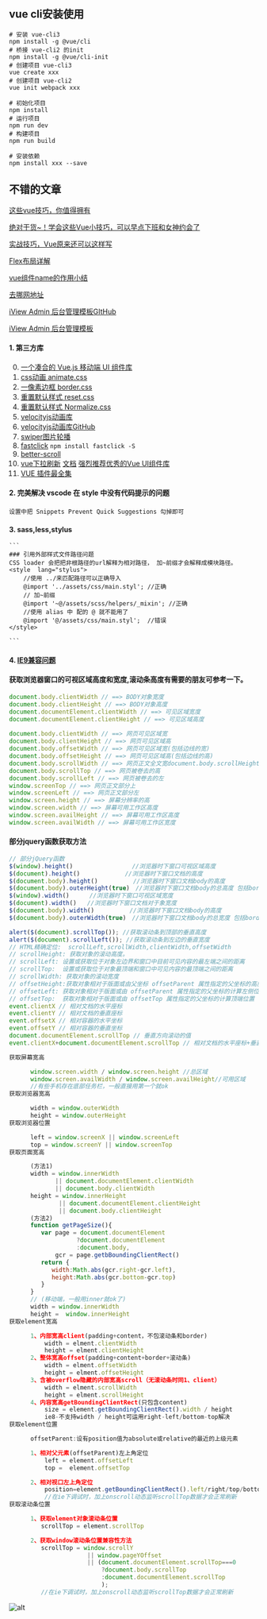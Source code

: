 ## vue cli安装使用
```
# 安装 vue-cli3 
npm install -g @vue/cli
# 桥接 vue-cli2 的init
npm install -g @vue/cli-init
# 创建项目 vue-cli3 
vue create xxx
# 创建项目 vue-cli2
vue init webpack xxx

# 初始化项目 
npm install 
# 运行项目
npm run dev
# 构建项目
npm run build

# 安装依赖
npm install xxx --save
```

## 不错的文章
[这些vue技巧，你值得拥有](https://juejin.im/post/5ef8050f5188252e8272bd01)

[绝对干货~！学会这些Vue小技巧，可以早点下班和女神约会了](https://juejin.im/post/5eddbaee5188254344768fdc#heading-14)

[实战技巧，Vue原来还可以这样写](https://juejin.im/post/5eef7799f265da02cd3b82fe)

[Flex布局详解](https://www.cnblogs.com/qcloud1001/p/9848619.html)

[vue组件name的作用小结](https://www.jb51.net/article/140702.htm)

[去哪网地址](http://piao.qunar.com/touch/)

[iView Admin 后台管理模板GItHub](https://github.com/iview/iview-admin)

[iView Admin 后台管理模板](https://gitee.com/icarusion/iview-admin)

#### 1. 第三方库
 0.  [一个凑合的 Vue.js 移动端 UI 组件库](https://vux.li/)
 1.  [css动画 animate.css](https://daneden.github.io/animate.css/)
 2.  [一像素边框 border.css]()
 3.  [重置默认样式 reset.css](https://cssreset.com/)
 3.  [重置默认样式 Normalize.css](http://necolas.github.io/normalize.css/)
 4.  [velocityjs动画库](http://velocityjs.org/)
 5.  [velocityjs动画库GitHub](https://github.com/julianshapiro/velocity)
 6.  [swiper图片轮播](https://www.swiper.com.cn/)
 7.  [fastclick](https://github.com/ftlabs/fastclick) `npm install fastclick -S`
 8.  [better-scroll](https://github.com/ustbhuangyi/better-scroll)                  
 9.  [vue下拉刷新](https://www.npmjs.com/package/vue-scroller) 
     [文档](https://www.jianshu.com/p/31ad32e7ec13)
     [强烈推荐优秀的Vue UI组件库](https://www.jianshu.com/p/398a3b2e535f)
 10. [VUE 插件最全集](https://blog.csdn.net/hjh15827475896/article/details/78207066)
     



#### 2. 完美解决 vscode 在 style 中没有代码提示的问题
`设置中把 Snippets Prevent Quick Suggestions 勾掉即可`


#### 3. sass,less,stylus
    ``` 
    ### 引用外部样式文件路径问题
    CSS loader 会把把非根路径的url解释为相对路径， 加~前缀才会解释成模块路径。
    <style  lang="stylus">
        //使用 ../来匹配路径可以正确导入
        @import '../assets/css/main.styl'; //正确
        // 加~前缀
        @import '~@/assets/scss/helpers/_mixin'; //正确
        //使用 alias 中 配的 @ 就不能用了
        @import '@/assets/css/main.styl';  //错误
    </style>
    
    ```

#### 4. [IE9兼容问题](https://www.cnblogs.com/chenguiya/p/9255202.html)

#### 获取浏览器窗口的可视区域高度和宽度,滚动条高度有需要的朋友可参考一下。
```javascript
document.body.clientWidth // ==> BODY对象宽度
document.body.clientHeight // ==> BODY对象高度
document.documentElement.clientWidth // ==> 可见区域宽度
document.documentElement.clientHeight // ==> 可见区域高度
  
document.body.clientWidth // ==> 网页可见区域宽 
document.body.clientHeight // ==> 网页可见区域高
document.body.offsetWidth // ==> 网页可见区域宽(包括边线的宽)
document.body.offsetHeight // ==> 网页可见区域高(包括边线的高)
document.body.scrollWidth // ==> 网页正文全文宽document.body.scrollHeight // ==> 网页正文全文高
document.body.scrollTop // ==> 网页被卷去的高
document.body.scrollLeft // ==> 网页被卷去的左
window.screenTop // ==> 网页正文部分上
window.screenLeft // ==> 网页正文部分左
window.screen.height // ==> 屏幕分辨率的高
window.screen.width // ==> 屏幕可用工作区高度
window.screen.availHeight // ==> 屏幕可用工作区高度
window.screen.availWidth // ==> 屏幕可用工作区宽度
```

####  部分jquery函数获取方法
```javascript
// 部分jQuery函数  
$(window).height() 　              //浏览器时下窗口可视区域高度   
$(document).height()　           //浏览器时下窗口文档的高度   
$(document.body).height()　　　　　　//浏览器时下窗口文档body的高度   
$(document.body).outerHeight(true)　//浏览器时下窗口文档body的总高度 包括border padding margin   
$(window).width() 　   //浏览器时下窗口可视区域宽度   
$(document).width()   //浏览器时下窗口文档对于象宽度   
$(document.body).width()　　　　　　//浏览器时下窗口文档body的高度   
$(document.body).outerWidth(true)　//浏览器时下窗口文档body的总宽度 包括border padding
```

```javascript
alert($(document).scrollTop()); //获取滚动条到顶部的垂直高度
alert($(document).scrollLeft()); //获取滚动条到左边的垂直宽度
// HTML精确定位:  scrollLeft,scrollWidth,clientWidth,offsetWidth   
// scrollHeight: 获取对象的滚动高度。   
// scrollLeft: 设置或获取位于对象左边界和窗口中目前可见内容的最左端之间的距离   
// scrollTop:  设置或获取位于对象最顶端和窗口中可见内容的最顶端之间的距离   
// scrollWidth: 获取对象的滚动宽度   
// offsetHeight:获取对象相对于版面或由父坐标 offsetParent 属性指定的父坐标的高度   
// offsetLeft: 获取对象相对于版面或由 offsetParent 属性指定的父坐标的计算左侧位置   
// offsetTop:  获取对象相对于版面或由 offsetTop 属性指定的父坐标的计算顶端位置   
event.clientX // 相对文档的水平座标   
event.clientY // 相对文档的垂直座标   
event.offsetX // 相对容器的水平坐标   
event.offsetY // 相对容器的垂直坐标   
document.documentElement.scrollTop // 垂直方向滚动的值   
event.clientX+document.documentElement.scrollTop // 相对文档的水平座标+垂直方向滚动的量
```

```javascript
获取屏幕宽高

      window.screen.width / window.screen.height //总区域
      window.screen.availWidth / window.screen.availHeight//可用区域
      //有些手机存在底部任务栏，一般直接用第一个就ok
获取浏览器宽高

      width = window.outerWidth
      height = window.outerHeight
获取浏览器位置

      left = window.screenX || window.screenLeft
      top = window.screenY || window.screenTop
获取页面宽高

      (方法1)
      width = window.innerWidth 
             || document.documentElement.clientWidth 
             || document.body.clientWidth
      height = window.innerHeight 
              || document.documentElement.clientHeight 
              || document.body.clientHeight
      (方法2)
      function getPageSize(){
         var page = document.documentElement
                   ?document.documentElement
                   :document.body,
             gcr = page.getbBoundingClientRect()
         return {
            width:Math.abs(gcr.right-gcr.left),
            height:Math.abs(gcr.bottom-gcr.top)
         }
      }
      // (移动端，一般用inner就ok了)
      width = window.innerWidth
      height =  window.innerHeight
获取element宽高

      1、内部宽高client(padding+content，不包滚动条和border)
          width = elment.clientWidth
          height = elment.clientHeight
      2、整体宽高offset(padding+content+border+滚动条)
          width = elment.offsetWidth
          height = elment.offsetHeight
      3、含被overflow隐藏的内部宽高scroll（无滚动条时同1、client）
          width = elment.scrollWidth
          height = elment.scrollHeight
      4、内容宽高getBoundingClientRect(只包含content)
          size = element.getBoundingClientRect().width / height
          ie8-不支持width / height可运用right-left/bottom-top解决
获取element位置

      offsetParent:设有position值为absolute或relative的最近的上级元素

      1、相对父元素(offsetParent)左上角定位
          left = element.offsetLeft
          top =  element.offsetTop

      2、相对视口左上角定位 
          position=element.getBoundingClientRect().left/right/top/bottom
          //在ie下调试时，加上onscroll动态监听scrollTop数据才会正常刷新
获取滚动条位置

      1、获取element对象滚动条位置
         scrollTop = element.scrollTop

      2、获取window滚动条位置兼容性方法
         scrollTop = window.scrollY 
                      || window.pageYOffset 
                      || (document.documentElement.scrollTop===0
                          ?document.body.scrollTop
                          :document.documentElement.scrollTop
                          );    
         //在ie下调试时，加上onscroll动态监听scrollTop数据才会正常刷新  
```

![alt](./HTML窗口位置解析.jpg)
